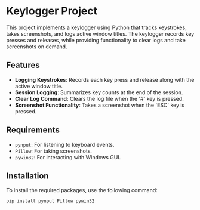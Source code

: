 # Keylogger Project

This project implements a keylogger using Python that tracks keystrokes, takes screenshots, and logs active window titles. The keylogger records key presses and releases, while providing functionality to clear logs and take screenshots on demand.

## Features

- **Logging Keystrokes**: Records each key press and release along with the active window title.
- **Session Logging**: Summarizes key counts at the end of the session.
- **Clear Log Command**: Clears the log file when the '#' key is pressed.
- **Screenshot Functionality**: Takes a screenshot when the 'ESC' key is pressed.

## Requirements

- `pynput`: For listening to keyboard events.
- `Pillow`: For taking screenshots.
- `pywin32`: For interacting with Windows GUI.

## Installation

To install the required packages, use the following command:

```bash
pip install pynput Pillow pywin32
```


